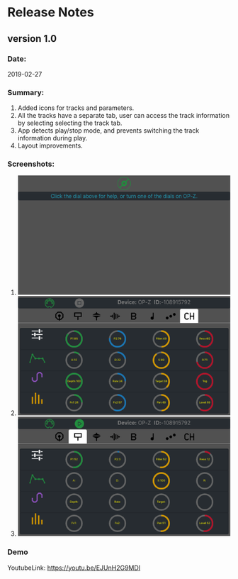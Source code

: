 # Release Notes

## version 1.0
### Date:
2019-02-27
### Summary:
1) Added icons for tracks and parameters.
2) All the tracks have a separate tab, user can access the track information by selecting selecting the track tab.
3) App detects play/stop mode, and prevents switching the track information during play.
4) Layout improvements. 

### Screenshots: 
 1) ![Screenshot1](src/assets/screenshots/AppScreenShot1.png)
 2) ![Screenshot2](src/assets/screenshots/AppScreenShot2.png)
 3) ![Screenshot3](src/assets/screenshots/AppScreenShot3.png)

### Demo
 YoutubeLink: https://youtu.be/EJUnH2G9MDI


